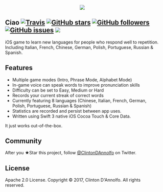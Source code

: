 <p align="center">
	<img src="https://github.com/clintonwoo/ciao/blob/master/ciao-game/Images.xcassets/AppIcon.appiconset/appicon40x40%402x.png"></img>
</p>

## Ciao        [![Travis](https://img.shields.io/travis/clintonwoo/ciao.svg)](https://github.com/clintonwoo/ciao) [![GitHub stars](https://img.shields.io/github/stars/clintonwoo/ciao.svg?style=social&label=Star)](https://github.com/clintonwoo/ciao/stargazers) [![GitHub followers](https://img.shields.io/github/followers/clintonwoo.svg?style=social&label=Follow)](https://github.com/clintonwoo/ciao/) [![GitHub issues](https://img.shields.io/github/issues/clintonwoo/ciao.svg)](https://github.com/clintonwoo/ciao/issues) [![](https://img.shields.io/github/issues-pr-raw/clintonwoo/ciao.svg)](https://github.com/clintonwoo/ciao/pulls)

iOS game to learn new languages for people who respond well to repetition. Including Italian, French, Chinese, German, Polish, Portuguese, Russian & Spanish.

## Features
- Multiple game modes (Intro, Phrase Mode, Alphabet Mode)
- In-game voice can speak words to improve pronunciation skills
- Difficulty can be set to Easy, Medium or Hard
- Records your current streak of correct words
- Currently featuring 8 languages (Chinese, Italian, French, German, Polish, Portuguese, Russian & Spanish)
- Statistics are recorded and persist between app uses.
- Written using Swift 3 native iOS Cocoa Touch & Core Data.

It just works out-of-the-box.

## Community

After you ★Star this project, follow [@ClintonDAnnolfo](https://twitter.com/clintondannolfo)
on Twitter.

## License

Apache 2.0 License. Copyright © 2017, Clinton D'Annolfo. All rights reserved.
